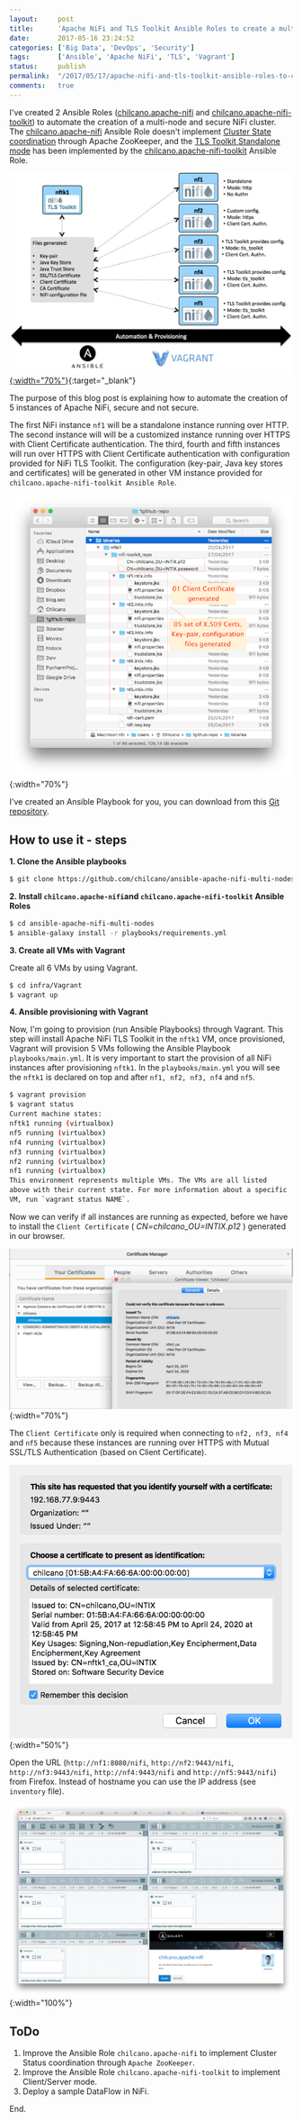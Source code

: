 ```yaml
---
layout:     post
title:      'Apache NiFi and TLS Toolkit Ansible Roles to create a multi-node secure NiFi cluster'
date:       2017-05-16 23:24:52
categories: ['Big Data', 'DevOps', 'Security']
tags:       ['Ansible', 'Apache NiFi', 'TLS', 'Vagrant']
status:     publish 
permalink:  "/2017/05/17/apache-nifi-and-tls-toolkit-ansible-roles-to-create-a-multi-node-secure-nifi-cluster/"
comments:   true
---
```

I've created 2 Ansible Roles ([chilcano.apache-nifi](https://galaxy.ansible.com/chilcano/apache-nifi) and [chilcano.apache-nifi-toolkit](https://galaxy.ansible.com/chilcano/apache-nifi-toolkit)) to automate the creation of a multi-node and secure NiFi cluster. The [chilcano.apache-nifi](https://galaxy.ansible.com/chilcano/apache-nifi) Ansible Role doesn't implement [Cluster State coordination](https://nifi.apache.org/docs/nifi-docs/html/administration-guide.html#state_management) through Apache ZooKeeper, and the [TLS Toolkit Standalone mode](https://nifi.apache.org/docs/nifi-docs/html/administration-guide.html#tls-generation-toolkit) has been implemented by the [chilcano.apache-nifi-toolkit](https://galaxy.ansible.com/chilcano/apache-nifi-toolkit) Ansible Role.

[![Automated provisioning Apache NiFi multi-node cluster with Ansible and Vagrant](/assets/blog20170517_nifi_multi_node_ansible/nifi-multi-node-ansible-automation.png){:width="70%"}](/assets/blog20170517_nifi_multi_node_ansible/nifi-multi-node-ansible-automation.png){:target="_blank"}

The purpose of this blog post is explaining how to automate the creation of 5 instances of Apache NiFi, secure and not secure.

<!-- more -->

 The first NiFi instance `nf1` will be a standalone instance running over HTTP. The second instance will will be a customized instance running over HTTPS with Client Certificate authentication. The third, fourth and fifth instances will run over HTTPS with Client Certificate authentication with configuration provided for NiFi TLS Toolkit. The configuration (key-pair, Java key stores and certificates) will be generated in other VM instance provided for `chilcano.apache-nifi-toolkit Ansible Role`.

![Apache NiFi Toolkit - folder structure and files generated](/assets/blog20170517_nifi_multi_node_ansible/nifi-multi-node-toolkit-files-generated.png){:width="70%"}

I've created an Ansible Playbook for you, you can download from this [Git repository](https://github.com/chilcano/ansible-apache-nifi-multi-nodes).

## How to use it - steps

**1. Clone the Ansible playbooks**


```sh  
$ git clone https://github.com/chilcano/ansible-apache-nifi-multi-nodes  
```  

**2. Install `chilcano.apache-nifi`and `chilcano.apache-nifi-toolkit` Ansible Roles**


```sh  
$ cd ansible-apache-nifi-multi-nodes  
$ ansible-galaxy install -r playbooks/requirements.yml  
```  

**3\. Create all VMs with Vagrant**

Create all 6 VMs by using Vagrant.

```sh  
$ cd infra/Vagrant  
$ vagrant up  
```  

**4\. Ansible provisioning with Vagrant**

Now, I'm going to provision (run Ansible Playbooks) through Vagrant. This step will install Apache NiFi TLS Toolkit in the `nftk1` VM, once provisioned, Vagrant will provision 5 VMs following the Ansible Playbook `playbooks/main.yml`. It is very important to start the provision of all NiFi instances after provisioning `nftk1`. In the `playbooks/main.yml` you will see the `nftk1` is declared on top and after `nf1, nf2, nf3, nf4` and `nf5`.

```sh  
$ vagrant provision
$ vagrant status  
Current machine states:
nftk1 running (virtualbox)  
nf5 running (virtualbox)  
nf4 running (virtualbox)  
nf3 running (virtualbox)  
nf2 running (virtualbox)  
nf1 running (virtualbox)
This environment represents multiple VMs. The VMs are all listed  
above with their current state. For more information about a specific  
VM, run `vagrant status NAME`.  
```  

Now we can verify if all instances are running as expected, before we have to install the `Client Certificate` ( _CN=chilcano_OU=INTIX.p12_ ) generated in our browser.  

![Install the Client Certificate](/assets/blog20170517_nifi_multi_node_ansible/nifi-multi-node-client-cert-1install.png){:width="70%"}

The `Client Certificate` only is required when connecting to `nf2, nf3, nf4` and `nf5` because these instances are running over HTTPS with Mutual SSL/TLS Authentication (based on Client Certificate).  

![Select the Client Certificate](/assets/blog20170517_nifi_multi_node_ansible/nifi-multi-node-client-cert-1select.png){:width="50%"}

Open the URL (`http://nf1:8080/nifi`, `http://nf2:9443/nifi`, `http://nf3:9443/nifi`, `http://nf4:9443/nifi` and `http://nf5:9443/nifi`) from Firefox. Instead of hostname you can use the IP address (see `inventory` file).  

![Open NiFi from Firefox](/assets/blog20170517_nifi_multi_node_ansible/nifi-multi-node-browser-all.png){:width="100%"}

## ToDo
1. Improve the Ansible Role `chilcano.apache-nifi` to implement Cluster Status coordination through `Apache ZooKeeper`.
2. Improve the Ansible Role `chilcano.apache-nifi-toolkit` to implement Client/Server mode.
3. Deploy a sample DataFlow in NiFi. 


End.
